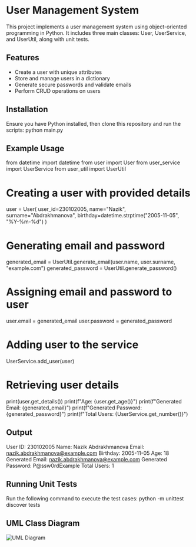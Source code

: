 # User Management System

This project implements a user management system using object-oriented programming in Python. It includes three main classes: User, UserService, and UserUtil, along with unit tests.

## Features
- Create a user with unique attributes
- Store and manage users in a dictionary
- Generate secure passwords and validate emails
- Perform CRUD operations on users

## Installation
Ensure you have Python installed, then clone this repository and run the scripts:
python main.py

## Example Usage

from datetime import datetime
from user import User
from user_service import UserService
from user_util import UserUtil

# Creating a user with provided details
user = User(
    user_id=230102005,
    name="Nazik",
    surname="Abdrakhmanova",
    birthday=datetime.strptime("2005-11-05", "%Y-%m-%d")
)

# Generating email and password
generated_email = UserUtil.generate_email(user.name, user.surname, "example.com")
generated_password = UserUtil.generate_password()

# Assigning email and password to user
user.email = generated_email
user.password = generated_password

# Adding user to the service
UserService.add_user(user)

# Retrieving user details
print(user.get_details())
print(f"Age: {user.get_age()}")
print(f"Generated Email: {generated_email}")
print(f"Generated Password: {generated_password}")
print(f"Total Users: {UserService.get_number()}")

## Output
User ID: 230102005
Name: Nazik Abdrakhmanova
Email: nazik.abdrakhmanova@example.com
Birthday: 2005-11-05
Age: 18
Generated Email: nazik.abdrakhmanova@example.com
Generated Password: P@ssw0rdExample
Total Users: 1

## Running Unit Tests
Run the following command to execute the test cases:
python -m unittest discover tests

## UML Class Diagram
![UML Diagram](path/to/file/uml-diagram.png)



